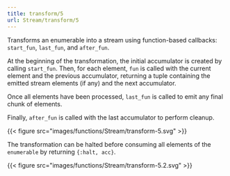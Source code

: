 ```yaml
---
title: transform/5
url: Stream/transform/5
---
```


Transforms an enumerable into a stream using function-based callbacks: `start_fun`, `last_fun`, and `after_fun`.

At the beginning of the transformation, the initial accumulator is created by calling `start_fun`.
Then, for each element, `fun` is called with the current element and the previous accumulator,
returning a tuple containing the emitted stream elements (if any) and the next accumulator.

Once all elements have been processed, `last_fun` is called to emit any final chunk of elements.

Finally, `after_fun` is called with the last accumulator to perform cleanup.

{{< figure src="images/functions/Stream/transform-5.svg" >}}

The transformation can be halted before consuming all elements of the `enumerable` by returning `{:halt, acc}`.

{{< figure src="images/functions/Stream/transform-5.2.svg" >}}

